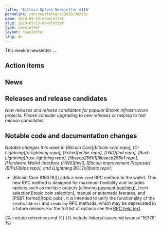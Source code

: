 ```yaml
---
title: 'Bitcoin Optech Newsletter #116'
permalink: /en/newsletters/2020/09/23/
name: 2020-09-23-newsletter
slug: 2020-09-23-newsletter
type: newsletter
layout: newsletter
lang: en
---
```

This week's newsletter ...

## Action items

## News

## Releases and release candidates

*New releases and release candidates for popular Bitcoin infrastructure
projects.  Please consider upgrading to new releases or helping to test
release candidates.*

## Notable code and documentation changes

*Notable changes this week in [Bitcoin Core][bitcoin core repo],
[C-Lightning][c-lightning repo], [Eclair][eclair repo], [LND][lnd repo],
[Rust-Lightning][rust-lightning repo], [libsecp256k1][libsecp256k1 repo],
[Hardware Wallet Interface (HWI)][hwi], [Bitcoin Improvement Proposals
(BIPs)][bips repo], and [Lightning BOLTs][bolts repo].*

- [Bitcoin Core #16378][] adds a new `send` RPC method to the wallet. This new
  RPC method is designed for maximum flexibility and includes options such as
  multiple outputs (allowing [payment batching][]), [coin selection][topic coin
  selection], manual or automatic feerates, and [PSBT format][topic psbt]. It is
  intended to unify the functionality of the `sendtoaddress` and `sendmany` RPC
  methods, which may be deprecated in a future release. For the full list of
  options see the [RPC help text][send rpc help].

{% include references.md %}
{% include linkers/issues.md issues="16378" %}

[payment batching]: https://github.com/bitcoinops/scaling-book/blob/master/x.payment_batching/payment_batching.md
[send rpc help]: https://github.com/bitcoin/bitcoin/blob/831b0ecea9156447a2b6a67d28858bc26d302c1c/src/wallet/rpcwallet.cpp#L3876-L3933
